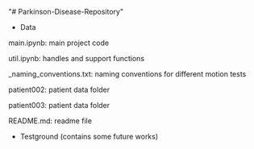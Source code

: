 "# Parkinson-Disease-Repository" 

- Data

main.ipynb: main project code

util.ipynb: handles and support functions

_naming_conventions.txt: naming conventions for different motion tests

patient002: patient data folder

patient003: patient data folder

README.md: readme file

- Testground (contains some future works)
